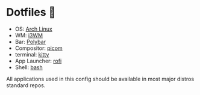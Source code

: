 # Dotfiles 🐧

 - OS: [Arch Linux](https://exodia-os.github.io/exodia-website/)
 - WM: [i3WM](https://i3wm.org/)
 - Bar: [Polybar](https://github.com/polybar/polybar)
 - Compositor: [picom](https://github.com/yshui/picom)
 - terminal: [kitty](https://github.com/kovidgoyal/kitty)
 - App Launcher: [rofi](https://github.com/davatorium/rofi)
 - Shell: [bash](https://ohmyz.sh)
 
All applications used in this config should be available in most major distros standard repos.
